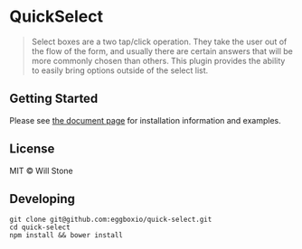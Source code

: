 # QuickSelect

> Select boxes are a two tap/click operation. They take the user out of the flow of the form, and usually there are certain answers that will be more commonly chosen than others. This plugin provides the ability to easily bring options outside of the select list.

## Getting Started

Please see [the document page](http://quick-select.eggbox.io) for installation information and examples.

## License

MIT © Will Stone

## Developing

```
git clone git@github.com:eggboxio/quick-select.git
cd quick-select
npm install && bower install
```
